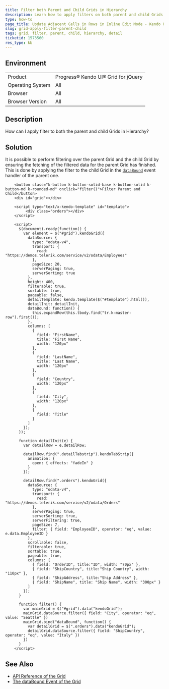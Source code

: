 ```yaml
---
title: Filter both Parent and Child Grids in Hierarchy
description: Learn how to apply filters on both parent and child Grids in Hierarchy.
type: how-to
page_title: Update Adjacent Cells in Rows in Inline Edit Mode - Kendo UI for jQuery Data Grid
slug: grid-apply-filter-parent-child
tags: grid, filter, parent, child, hierarchy, detail
ticketid: 1573560
res_type: kb
---
```


## Environment

<table>
 <tr>
  <td>Product</td>
  <td>Progress® Kendo UI® Grid for jQuery</td> 
 </tr>
 <tr>
  <td>Operating System</td>
  <td>All</td>
 </tr>
 <tr>
  <td>Browser</td>
  <td>All</td>
 </tr>
 <tr>
  <td>Browser Version</td>
  <td>All</td>
 </tr>
</table>

## Description

How can I apply filter to both the parent and child Grids in Hierarchy?

## Solution

It is possible to perform filtering over the parent Grid and the child Grid by ensuring the fetching of the filtered data for the parent Grid has finished. This is done by applying the filter to the child Grid in the [`dataBound`](/api/javascript/ui/grid/events/databound) event handler of the parent one.

```dojo
    <button class="k-button k-button-solid-base k-button-solid k-button-md k-rounded-md" onclick="filter()">Filter Parent and Child</button>
    <div id="grid"></div>

    <script type="text/x-kendo-template" id="template">
         <div class="orders"></div>
    </script>

    <script>
      $(document).ready(function() {
        var element = $("#grid").kendoGrid({
          dataSource: {
            type: "odata-v4",
            transport: {
              read: "https://demos.telerik.com/service/v2/odata/Employees"
            },
            pageSize: 20,
            serverPaging: true,
            serverSorting: true
          },
          height: 400,
          filterable: true,
          sortable: true,
          pageable: false,
          detailTemplate: kendo.template($("#template").html()),
          detailInit: detailInit,
          dataBound: function() {
            this.expandRow(this.tbody.find("tr.k-master-row").first());
          },
          columns: [
            {
              field: "FirstName",
              title: "First Name",
              width: "120px"
            },
            {
              field: "LastName",
              title: "Last Name",
              width: "120px"
            },
            {
              field: "Country",
              width: "120px"
            },
            {
              field: "City",
              width: "120px"
            },
            {
              field: "Title"
            }
          ]
        });
      });

      function detailInit(e) {
        var detailRow = e.detailRow;

        detailRow.find(".detailTabstrip").kendoTabStrip({
          animation: {
            open: { effects: "fadeIn" }
          }
        });

        detailRow.find(".orders").kendoGrid({
          dataSource: {
            type: "odata-v4",
            transport: {
              read: "https://demos.telerik.com/service/v2/odata/Orders"
            },
            serverPaging: true,
            serverSorting: true,
            serverFiltering: true,
            pageSize: 7,
            filter: { field: "EmployeeID", operator: "eq", value: e.data.EmployeeID }
          },
          scrollable: false,
          filterable: true,
          sortable: true,
          pageable: true,
          columns: [
            { field: "OrderID", title:"ID", width: "70px" },
            { field: "ShipCountry", title:"Ship Country", width: "110px" },
            { field: "ShipAddress", title:"Ship Address" },
            { field: "ShipName", title: "Ship Name", width: "300px" }
          ]
        });
      }

      function filter() {
        var mainGrid = $("#grid").data("kendoGrid");
        mainGrid.dataSource.filter({ field: "City", operator: "eq", value: "Seattle" })
        mainGrid.bind("dataBound", function() {
          var detailGrid = $(".orders").data("kendoGrid");
          detailGrid.dataSource.filter({ field: "ShipCountry", operator: "eq", value: "Italy" })
        })
      }
    </script>
```

## See Also

* [API Reference of the Grid](/api/javascript/ui/grid)
* [The dataBound Event of the Grid](https://docs.telerik.com/kendo-ui/api/javascript/ui/grid/events/databound)
